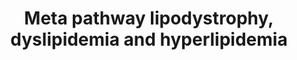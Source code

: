 ---
annotations:
- id: DOID:0070202
  parent: genetic disease
  type: Disease Ontology
  value: familial partial lipodystrophy type 2
- id: DOID:0111135
  parent: genetic disease
  type: Disease Ontology
  value: congenital generalized lipodystrophy type 1
- id: DOID:3146
  parent: genetic disease
  type: Disease Ontology
  value: lipid metabolism disorder
- id: DOID:1172
  parent: genetic disease
  type: Disease Ontology
  value: hyperlipoproteinemia type IV
- id: PW:0000013
  parent: disease pathway
  type: Pathway Ontology
  value: disease pathway
- id: DOID:0111138
  parent: genetic disease
  type: Disease Ontology
  value: congenital generalized lipodystrophy type 4
- id: DOID:0111137
  parent: genetic disease
  type: Disease Ontology
  value: congenital generalized lipodystrophy type 3
- id: DOID:0111417
  parent: genetic disease
  type: Disease Ontology
  value: familial chylomicronemia syndrome
- id: DOID:811
  type: Disease Ontology
  value: lipodystrophy
- id: DOID:13809
  parent: genetic disease
  type: Disease Ontology
  value: familial combined hyperlipidemia
- id: DOID:1168
  parent: genetic disease
  type: Disease Ontology
  value: familial hyperlipidemia
- id: DOID:1387
  parent: genetic disease
  type: Disease Ontology
  value: hypolipoproteinemia
- id: DOID:0070206
  parent: genetic disease
  type: Disease Ontology
  value: familial partial lipodystrophy type 6
- id: DOID:0070207
  type: Disease Ontology
  value: familial partial lipodystrophy type 1
- id: DOID:1171
  parent: genetic disease
  type: Disease Ontology
  value: hyperlipoproteinemia type V
- id: DOID:0070205
  parent: genetic disease
  type: Disease Ontology
  value: familial partial lipodystrophy type 4
- id: DOID:13810
  parent: genetic disease
  type: Disease Ontology
  value: familial hypercholesterolemia
- id: DOID:3145
  parent: genetic disease
  type: Disease Ontology
  value: hyperlipoproteinemia type III
- id: DOID:0111136
  parent: genetic disease
  type: Disease Ontology
  value: congenital generalized lipodystrophy type 2
- id: DOID:0070203
  parent: genetic disease
  type: Disease Ontology
  value: familial partial lipodystrophy type 5
- id: DOID:0080300
  type: Disease Ontology
  value: acquired generalized lipodystrophy
- id: DOID:0070204
  parent: genetic disease
  type: Disease Ontology
  value: familial partial lipodystrophy type 3
authors:
- UlasBabayigit
- Fehrhart
communities:
- RareDiseases
description: Dyslipidemia is a change (either increase or decrease) of adipose levels
  within the blood. When there is a significant increase of this, the term hyperlipidemia
  is used. With a significant decrease, we talk about hypolipoproteinemia. Both hyperlipidemia
  and hypolipoproteinemia can be classified as either acquired or familial.  Familial
  hyperlipidemia can be classified in five types according to the Fredrickson classification.For
  this classification see Quispe et al. 2019 http://dx.doi.org/10.5114/aoms.2019.87207.  Lipodystrophy
  is a change (either increase or decrease) of adipose levels within the lipid tissue
  deposits. Lipodystrophy is classified based on wether the disease is acquired or
  congenital, but also wether it is geralized (through the entire body) or partial
  (in specific parts of the body). This classification was based on the following
  information by Akinci et al. [https://www.ncbi.nlm.nih.gov/books/NBK513130/]
last-edited: 2021-06-01
ndex: 978ba30b-da33-11eb-b666-0ac135e8bacf
organisms:
- Homo sapiens
redirect_from:
- /index.php/Pathway:WP5105
- /instance/WP5105
- /instance/WP5105_rr118729
revision: r118729
schema-jsonld:
- '@context': https://schema.org/
  '@id': https://wikipathways.github.io/pathways/WP5105.html
  '@type': Dataset
  creator:
    '@type': Organization
    name: WikiPathways
  description: Dyslipidemia is a change (either increase or decrease) of adipose levels
    within the blood. When there is a significant increase of this, the term hyperlipidemia
    is used. With a significant decrease, we talk about hypolipoproteinemia. Both
    hyperlipidemia and hypolipoproteinemia can be classified as either acquired or
    familial.  Familial hyperlipidemia can be classified in five types according to
    the Fredrickson classification.For this classification see Quispe et al. 2019
    http://dx.doi.org/10.5114/aoms.2019.87207.  Lipodystrophy is a change (either
    increase or decrease) of adipose levels within the lipid tissue deposits. Lipodystrophy
    is classified based on wether the disease is acquired or congenital, but also
    wether it is geralized (through the entire body) or partial (in specific parts
    of the body). This classification was based on the following information by Akinci
    et al. [https://www.ncbi.nlm.nih.gov/books/NBK513130/]
  keywords: []
  license: CC0
  name: Meta pathway lipodystrophy, dyslipidemia and hyperlipidemia
seo: CreativeWork
title: Meta pathway lipodystrophy, dyslipidemia and hyperlipidemia
wpid: WP5105
---